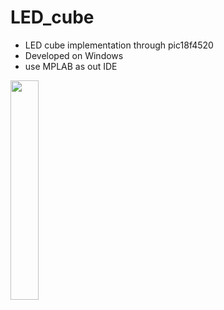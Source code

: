 # LED_cube
- LED cube implementation through pic18f4520
- Developed on Windows
- use MPLAB as out IDE
<div align=left><img src = "https://user-images.githubusercontent.com/90889006/224344230-471c5b56-92f6-4218-8aaa-c7d69df1a37f.jpg" width = 30% height = 30%></div>

